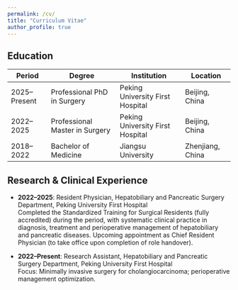 ```yaml
---
permalink: /cv/
title: "Curriculum Vitae"
author_profile: true
---
```


## Education
| Period       | Degree                         | Institution                         | Location       |
|--------------|--------------------------------|--------------------------------------|----------------|
| 2025–Present | Professional PhD in Surgery    | Peking University First Hospital    | Beijing, China |
| 2022–2025    | Professional Master in Surgery | Peking University First Hospital    | Beijing, China |
| 2018–2022    | Bachelor of Medicine           | Jiangsu University                  | Zhenjiang, China |


## Research & Clinical Experience
- **2022–2025**: Resident Physician, Hepatobiliary and Pancreatic Surgery Department, Peking University First Hospital  
  Completed the Standardized Training for Surgical Residents (fully accredited) during the period, with systematic clinical practice in diagnosis, treatment and perioperative management of hepatobiliary and pancreatic diseases. Upcoming appointment as Chief Resident Physician (to take office upon completion of role handover).

- **2022–Present**: Research Assistant, Hepatobiliary and Pancreatic Surgery Department, Peking University First Hospital  
  Focus: Minimally invasive surgery for cholangiocarcinoma; perioperative management optimization.
